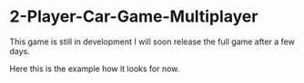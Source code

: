 # 2-Player-Car-Game-Multiplayer

This game is still in development I will soon release the full game after a few days.


Here this is the example how it looks for now.

